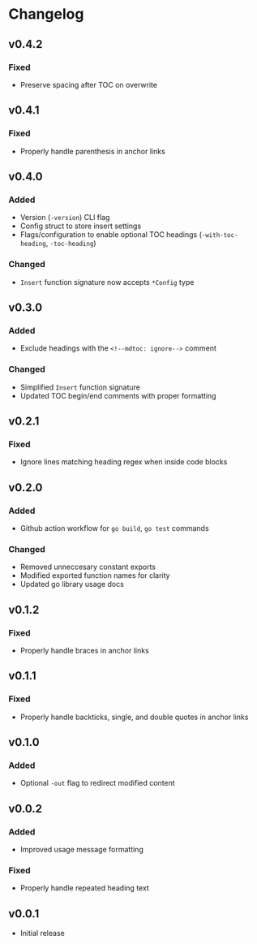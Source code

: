 # Changelog


## v0.4.2

### Fixed
- Preserve spacing after TOC on overwrite 


## v0.4.1

### Fixed
- Properly handle parenthesis in anchor links


## v0.4.0

### Added
- Version (`-version`) CLI flag
- Config struct to store insert settings
- Flags/configuration to enable optional TOC headings (`-with-toc-heading`, `-toc-heading`)

### Changed
- `Insert` function signature now accepts `*Config` type


## v0.3.0

### Added
- Exclude headings with the `<!--mdtoc: ignore-->` comment

### Changed
- Simplified `Insert` function signature
- Updated TOC begin/end comments with proper formatting


## v0.2.1

### Fixed
- Ignore lines matching heading regex when inside code blocks


## v0.2.0

### Added
- Github action workflow for `go build`, `go test` commands

### Changed
- Removed unneccesary constant exports
- Modified exported function names for clarity
- Updated go library usage docs


## v0.1.2

### Fixed
- Properly handle braces in anchor links


## v0.1.1

### Fixed
- Properly handle backticks, single, and double quotes in anchor links


## v0.1.0

### Added
- Optional `-out` flag to redirect modified content


## v0.0.2

### Added
- Improved usage message formatting

### Fixed
- Properly handle repeated heading text


## v0.0.1
- Initial release
